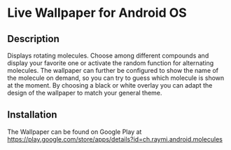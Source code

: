 Live Wallpaper for Android OS
=============================
Description
-----------
Displays rotating molecules. Choose among different compounds and display your favorite one or activate the random function for alternating molecules. The wallpaper can further be configured to show the name of the molecule on demand, so you can try to guess which molecule is shown at the moment. By choosing a black or white overlay you can adapt the design of the wallpaper to match your general theme.

Installation
------------
The Wallpaper can be found on Google Play at https://play.google.com/store/apps/details?id=ch.raymi.android.molecules